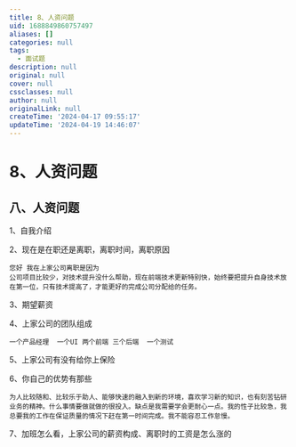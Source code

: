 ```yaml
---
title: 8、人资问题
uid: 1688849860757497
aliases: []
categories: null
tags:
  - 面试题
description: null
original: null
cover: null
cssclasses: null
author: null
originalLink: null
createTime: '2024-04-17 09:55:17'
updateTime: '2024-04-19 14:46:07'
---
```


# 8、人资问题

## 八、人资问题

1、自我介绍

2、现在是在职还是离职，离职时间，离职原因

```
您好 我在上家公司离职是因为
公司项目比较少，对技术提升没什么帮助，现在前端技术更新特别快，始终要把提升自身技术放在第一位，只有技术提高了，才能更好的完成公司分配给的任务。
```

3、期望薪资

4、上家公司的团队组成

```
一个产品经理  一个UI 两个前端 三个后端  一个测试
```

5、上家公司有没有给你上保险

6、你自己的优势有那些

```
为人比较随和、比较乐于助人、能够快速的融入到新的环境，喜欢学习新的知识，也有刻苦钻研业务的精神。什么事情要做就做的很投入。缺点是我需要学会更耐心一点。我的性子比较急，我总要我的工作在保证质量的情况下赶在第一时间完成。我不能容忍工作怠慢。
```

7、加班怎么看，上家公司的薪资构成、离职时的工资是怎么涨的
